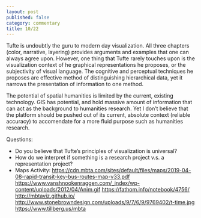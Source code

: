 ```yaml
---
layout: post
published: false
category: commentary
title: 10/22
---
```

Tufte is undoubtly the guru to modern day visualization. All three chapters (color, narrative, layering) provides arguments and examples that one can always agree upon. However, one thing that Tufte rarely touches upon is the visualization context of he graphical representations he proposes, or the subjectivity of visual language. The cognitive and perceptual techniques he proposes are effective method of distinguishing hierarchical data, yet it narrows the presentation of information to one method. 

The potential of spatial humanities is limited by the current, existing technology. GIS has potential, and hold massive amount of information that can act as the background to humanities research. Yet I don’t believe that the platform should be pushed out of its current, absolute context (reliable accuracy) to accomendate for a more fluid purpose such as humanities research. 

Questions: 
- Do you believe that Tufte’s principles of visualization is universal? 
- How do we interpret if something is a research project v.s. a representation project?
- Maps Activity:
https://cdn.mbta.com/sites/default/files/maps/2019-04-08-rapid-transit-key-bus-routes-map-v33.pdf
https://www.vanshnookenraggen.com/_index/wp-content/uploads/2012/04/Anim.gif
https://fathom.info/notebook/4756/
http://mbtaviz.github.io/
http://www.stonebrowndesign.com/uploads/9/7/6/9/9769402/t-time.jpg
https://www.tillberg.us/mbta
